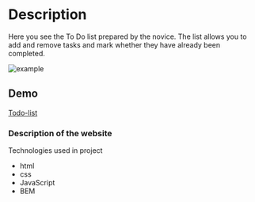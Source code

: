 # Description
Here you see the To Do list prepared by the novice. The list allows you to add and remove tasks and mark whether they have already been completed.

![example](https://media.giphy.com/media/v1.Y2lkPTc5MGI3NjExZTNkOTAyNjE2NmI1YjI0YTU3NjBjNDAxYzkyNjIwNWY4YWE0NWJlNCZjdD1n/WRhtU6HDBDz8mkCPnb/giphy.gif)
## Demo

[Todo-list](https://arturwieczfninski.github.io/to-dolist/)


### Description of the website

Technologies used in project
- html
- css
- JavaScript
- BEM